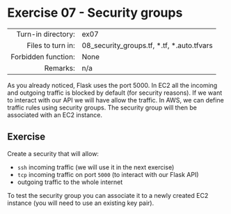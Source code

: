# Exercise 07 - Security groups

|  |  |
| ---: | :--- |
| Turn-in directory: | ex07 |
| Files to turn in: | 08\_security\_groups.tf, \*.tf, \*.auto.tfvars |
| Forbidden function: | None |
| Remarks: | n/a |

As you already noticed, Flask uses the port 5000. In EC2 all the incoming and outgoing traffic is blocked by default \(for security reasons\). If we want to interact with our API we will have allow the traffic. In AWS, we can define traffic rules using security groups. The security group will then be associated with an EC2 instance.

## Exercise

Create a security that will allow:

* `ssh` incoming traffic \(we will use it in the next exercise\)
* `tcp` incoming traffic on port `5000` \(to interact with our Flask API\)
* outgoing traffic to the whole internet

To test the security group you can associate it to a newly created EC2 instance \(you will need to use an existing key pair\).

